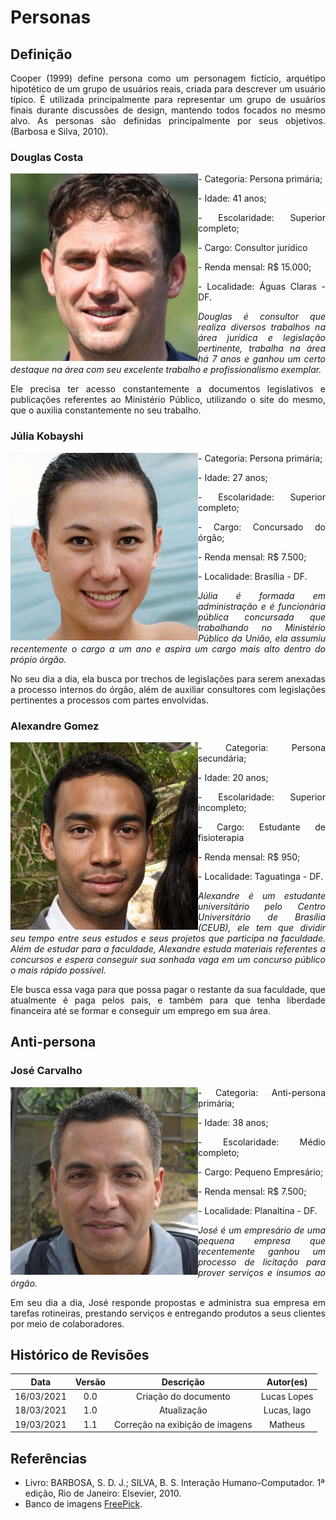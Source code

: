 # Personas

## Definição
<p align = "justify">Cooper (1999) define persona como um personagem fictício, arquétipo hipotético de um grupo de usuários reais, criada para descrever um usuário típico. É utilizada principalmente para representar um grupo de usuários finais durante  discussões de design, mantendo todos focados no mesmo alvo. As personas são definidas principalmente por seus objetivos. (Barbosa e Silva, 2010).</p>




### **Douglas Costa**
<div class="toolgrid">
	<div>
        <img align=left width="300" src="/assets/personas/douglas.jpg">
    </div>
    <div>
        <p align = "justify"> - Categoria: Persona primária;</p>
        <p align = "justify"> - Idade: 41 anos;</p>
        <p align = "justify"> - Escolaridade: Superior completo;</p>
        <p align = "justify"> - Cargo: Consultor jurídico</p>
        <p align = "justify"> - Renda mensal: R$ 15.000;</p>
        <p align = "justify"> - Localidade: Águas Claras - DF.</p>
    </div>
    <p align = "justify"><em>
    Douglas é consultor que realiza diversos trabalhos na área jurídica e legislação pertinente, trabalha na área há 7 anos e ganhou um certo destaque na área com seu excelente trabalho e profissionalismo exemplar.</em>
    </p>
    <p align = "justify">
    Ele precisa ter acesso constantemente a documentos legislativos e publicações referentes ao Ministério Público, utilizando o site do mesmo, que o auxilia constantemente no seu trabalho.
    </p>
</div>


### **Júlia Kobayshi**
<div class="toolgrid">
	<div>
        <img align=left width="300" src="/assets/personas/julia.jpg">
    </div>
    <div>
        <p align = "justify"> - Categoria: Persona primária;</p>
        <p align = "justify"> - Idade: 27 anos;</p>
        <p align = "justify"> - Escolaridade: Superior completo;</p>
        <p align = "justify"> - Cargo: Concursado do órgão;</p>
        <p align = "justify"> - Renda mensal: R$ 7.500;</p>
        <p align = "justify"> - Localidade: Brasília - DF.</p>
    </div>
    <p align = "justify"><em>
    Júlia é formada em administração e é funcionária pública concursada que trabalhando no Ministério Público da União, ela assumiu recentemente o cargo a um ano e aspira um cargo mais alto dentro do própio órgão.</em>
    </p>
    <p align = "justify">
    No seu dia a dia, ela busca por trechos de legislações para serem anexadas a processo internos do órgão, além de auxiliar consultores com legislações pertinentes a processos com partes envolvidas.
    </p>
</div>

### **Alexandre Gomez**
<div class="toolgrid">
	<div>
        <img align=left width="300" src="/assets/personas/alexandre.jpg">
    </div>
    <div>
        <p align = "justify"> - Categoria: Persona secundária;</p>
        <p align = "justify"> - Idade: 20 anos;</p>
        <p align = "justify"> - Escolaridade: Superior incompleto;</p>
        <p align = "justify"> - Cargo: Estudante de fisioterapia</p>
        <p align = "justify"> - Renda mensal: R$ 950;</p>
        <p align = "justify"> - Localidade: Taguatinga - DF.</p>
    </div>
    <p align = "justify"><em>
   Alexandre é um estudante universitário pelo Centro Universitário de Brasília (CEUB), ele tem que dividir seu tempo entre seus estudos e seus projetos que participa na faculdade. Além de estudar para a faculdade, Alexandre estuda materiais referentes a concursos e espera conseguir sua sonhada vaga em um concurso público o mais rápido possível.</em>
    </p>
    <p align = "justify">
    Ele busca essa vaga para que possa pagar o restante da sua faculdade, que atualmente é paga pelos pais, e também para que tenha liberdade financeira até se formar e conseguir um emprego em sua área.
    </p>
</div>

## Anti-persona

### **José Carvalho**
<div class="toolgrid">
	<div>
        <img align=left width="300" src="/assets/personas/jose.jpg">
    </div>
    <div>
        <p align = "justify"> - Categoria: Anti-persona primária;</p>
        <p align = "justify"> - Idade: 38 anos;</p>
        <p align = "justify"> - Escolaridade: Médio completo;</p>
        <p align = "justify"> - Cargo: Pequeno Empresário;</p>
        <p align = "justify"> - Renda mensal: R$ 7.500;</p>
        <p align = "justify"> - Localidade: Planaltina - DF.</p>
    </div>
    <p align = "justify"><em>
    José é um empresário de uma pequena empresa que recentemente ganhou um processo de licitação para prover serviços e insumos ao órgão.</em>
    </p>
    <p align = "justify">
    Em seu dia a dia, José responde propostas  e administra sua empresa em tarefas rotineiras,  prestando serviços e entregando produtos a seus clientes  por meio de colaboradores.
    </p>
</div>





## Histórico de Revisões 

| Data | Versão | Descrição | Autor(es) |
| :----: | :----: | :----: | :----: |
| 16/03/2021 | 0.0 | Criação do documento | Lucas Lopes
| 18/03/2021 | 1.0 | Atualização | Lucas, Iago |
| 19/03/2021 | 1.1 | Correção na exibição de imagens | Matheus |

## Referências

- Livro: BARBOSA, S. D. J.; SILVA, B. S. Interação Humano-Computador. 1ª edição, Rio de Janeiro: Elsevier, 2010.
- Banco de imagens <a href = "https://br.freepik.com/">FreePick</a>. 
